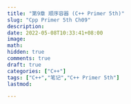 ```yaml
---
title: "第9章 顺序容器 (C++ Primer 5th)"
slug: "Cpp Primer 5th Ch09"
description: 
date: 2022-05-08T10:33:41+08:00
image: 
math: 
hidden: true
comments: true
draft: true
categories: ["C++"]
tags: ["C++","笔记","C++ Primer 5th"]
lastmod:

---
```
























